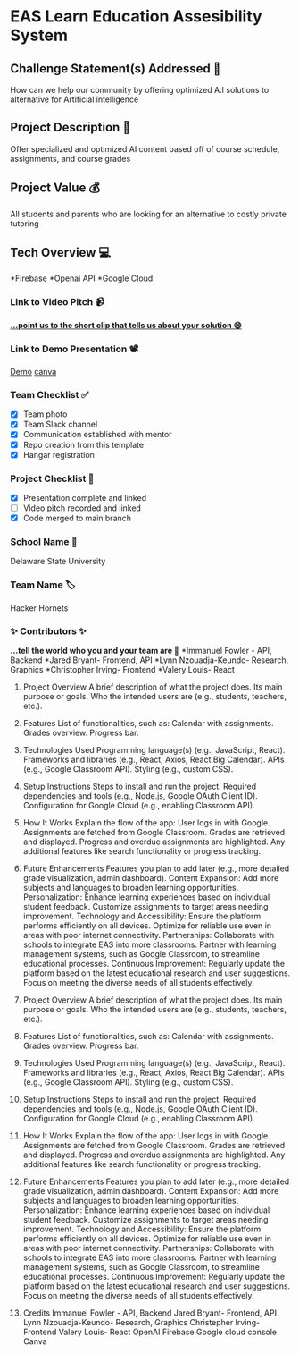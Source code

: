 # EAS Learn Education Assesibility System

## Challenge Statement(s) Addressed 🎯
How can we help our community by offering optimized A.I solutions to alternative for Artificial intelligence

## Project Description 🤯
Offer specialized and optimized AI content based off of course schedule, assignments, and course grades

## Project Value 💰
All students and parents who are looking for an alternative to costly private tutoring

## Tech Overview 💻
*Firebase 
*Openai API 
*Google Cloud

### Link to Video Pitch 📹
[**...point us to the short clip that tells us about your solution 😄**](https://drive.google.com/file/d/1PudHprl1DlaEKoH2sV1AZS0k0W429G5P/view?usp=sharing)

### Link to Demo Presentation 📽
[Demo](https://drive.google.com/file/d/1Pv3RfKRUhKgIcM4pKq24UGGtUf3NRCsn/view?usp=sharing)
[canva](https://www.canva.com/design/DAGWk4_57W8/2BTF_dstwa_k570I8pmpJQ/edit)

### Team Checklist ✅
- [x] Team photo
- [x] Team Slack channel
- [x] Communication established with mentor
- [x] Repo creation from this template
- [x] Hangar registration

### Project Checklist 🏁
- [x] Presentation complete and linked
- [ ] Video pitch recorded and linked
- [x] Code merged to main branch

### School Name 🏫
Delaware State University

### Team Name 🏷
Hacker Hornets

### ✨ Contributors ✨
**...tell the world who you and your team are 🙂**
*Immanuel Fowler - API, Backend
*Jared Bryant- Frontend, API
*Lynn Nzouadja-Keundo-  Research, Graphics
*Christopher Irving- Frontend
*Valery Louis- React



1. Project Overview
   A brief description of what the project does.
   Its main purpose or goals.
   Who the intended users are (e.g., students, teachers, etc.).
2. Features
  List of functionalities, such as:
  Calendar with assignments.
  Grades overview.
  Progress bar.
3. Technologies Used
  Programming language(s) (e.g., JavaScript, React).
  Frameworks and libraries (e.g., React, Axios, React Big Calendar).
  APIs (e.g., Google Classroom API).
  Styling (e.g., custom CSS).
4. Setup Instructions
  Steps to install and run the project.
  Required dependencies and tools (e.g., Node.js, Google OAuth Client ID).
  Configuration for Google Cloud (e.g., enabling Classroom API).
5. How It Works
  Explain the flow of the app:
      User logs in with Google.
      Assignments are fetched from Google Classroom.
      Grades are retrieved and displayed.
      Progress and overdue assignments are highlighted.
  Any additional features like search functionality or progress tracking.
6. Future Enhancements
  Features you plan to add later (e.g., more detailed grade visualization, admin dashboard).
    Content Expansion:
      Add more subjects and languages to broaden learning opportunities.
    Personalization:
      Enhance learning experiences based on individual student feedback.
      Customize assignments to target areas needing improvement.
    Technology and Accessibility:
      Ensure the platform performs efficiently on all devices.
      Optimize for reliable use even in areas with poor internet connectivity.
    Partnerships:
      Collaborate with schools to integrate EAS into more classrooms.
      Partner with learning management systems, such as Google Classroom, to streamline educational processes.
   Continuous Improvement:
      Regularly update the platform based on the latest educational research and user suggestions.
      Focus on meeting the diverse needs of all students effectively.


1. Project Overview
   A brief description of what the project does.
   Its main purpose or goals.
   Who the intended users are (e.g., students, teachers, etc.).
2. Features
  List of functionalities, such as:
  Calendar with assignments.
  Grades overview.
  Progress bar.
3. Technologies Used
  Programming language(s) (e.g., JavaScript, React).
  Frameworks and libraries (e.g., React, Axios, React Big Calendar).
  APIs (e.g., Google Classroom API).
  Styling (e.g., custom CSS).
4. Setup Instructions
  Steps to install and run the project.
  Required dependencies and tools (e.g., Node.js, Google OAuth Client ID).
  Configuration for Google Cloud (e.g., enabling Classroom API).
5. How It Works
  Explain the flow of the app:
      User logs in with Google.
      Assignments are fetched from Google Classroom.
      Grades are retrieved and displayed.
      Progress and overdue assignments are highlighted.
  Any additional features like search functionality or progress tracking.
6. Future Enhancements
  Features you plan to add later (e.g., more detailed grade visualization, admin dashboard).
    Content Expansion:
      Add more subjects and languages to broaden learning opportunities.
    Personalization:
      Enhance learning experiences based on individual student feedback.
      Customize assignments to target areas needing improvement.
    Technology and Accessibility:
      Ensure the platform performs efficiently on all devices.
      Optimize for reliable use even in areas with poor internet connectivity.
    Partnerships:
      Collaborate with schools to integrate EAS into more classrooms.
      Partner with learning management systems, such as Google Classroom, to streamline educational processes.
   Continuous Improvement:
      Regularly update the platform based on the latest educational research and user suggestions.
      Focus on meeting the diverse needs of all students effectively.
7. Credits
Immanuel Fowler - API, Backend
Jared Bryant- Frontend, API
Lynn Nzouadja-Keundo-  Research, Graphics
Christepher Irving- Frontend
Valery Louis- React
OpenAI
Firebase
Google cloud console
Canva
